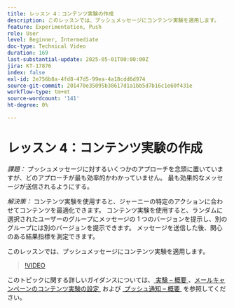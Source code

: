 ```yaml
---
title: レッスン 4：コンテンツ実験の作成
description: このレッスンでは、プッシュメッセージにコンテンツ実験を適用します。
feature: Experimentation, Push
role: User
level: Beginner, Intermediate
doc-type: Technical Video
duration: 169
last-substantial-update: 2025-05-01T00:00:00Z
jira: KT-17876
index: false
exl-id: 2e756b8a-4fd8-47d5-99ea-4a18cdd6d974
source-git-commit: 201470e35095b38617d1a1bb5d7b16c1e60f431e
workflow-type: tm+mt
source-wordcount: '141'
ht-degree: 0%

---
```


# レッスン 4：コンテンツ実験の作成

*課題：* プッシュメッセージに対するいくつかのアプローチを念頭に置いていますが、どのアプローチが最も効率的かわかっていません。 最も効果的なメッセージが送信されるようにする。 

*解決策：* コンテンツ実験を使用すると、ジャーニーの特定のアクションに合わせてコンテンツを最適化できます。 コンテンツ実験を使用すると、ランダムに選択されたユーザーのグループにメッセージの 1 つのバージョンを提示し、別のグループには別のバージョンを提示できます。 メッセージを送信した後、関心のある結果指標を測定できます。

このレッスンでは、プッシュメッセージにコンテンツ実験を適用します。

>[!VIDEO](https://video.tv.adobe.com/v/3457924/?learn=on&enablevpops)


このトピックに関する詳しいガイダンスについては、[&#x200B; 実験 – 概要 &#x200B;](/help/experimentation/introduction-to-experimentation.md)、[&#x200B; メールキャンペーンのコンテンツ実験の設定 &#x200B;](/help/experimentation/content-experiments-for-emails.md) および [&#x200B; プッシュ通知 – 概要 &#x200B;](/help/channels/push-notifications-overview.md) を参照してください。
